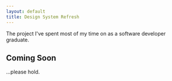 ```yaml
---
layout: default
title: Design System Refresh
---
```


The project I've spent most of my time on as a software developer graduate.

## Coming Soon

...please hold.

